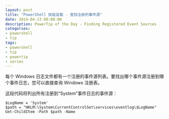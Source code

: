 ```yaml
---
layout: post
title: "PowerShell 技能连载 - 查找注册的事件源"
date: 2014-04-23 00:00:00
description: PowerTip of the Day - Finding Registered Event Sources
categories:
- powershell
- tip
tags:
- powershell
- tip
- powertip
- series
---
```

每个 Windows 日志文件都有一个注册的事件源列表。要找出哪个事件源注册到哪个事件日志，您可以直接查询 Windows 注册表。

这段代码将列出所有注册到“System”事件日志的事件源：

    $LogName = 'System'
    $path = "HKLM:\System\CurrentControlSet\services\eventlog\$LogName"
    Get-ChildItem -Path $path -Name

<!--本文国际来源：[Finding Registered Event Sources](http://community.idera.com/powershell/powertips/b/tips/posts/finding-registered-event-sources)-->
